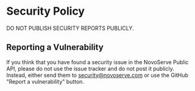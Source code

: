 # Security Policy

DO NOT PUBLISH SECURITY REPORTS PUBLICLY.

## Reporting a Vulnerability

If you think that you have found a security issue in the NovoServe Public API, please do not use the issue tracker and do not post it publicly.  
Instead, either send them to security@novoserve.com or use the GitHub "Report a vulnerability" button.

